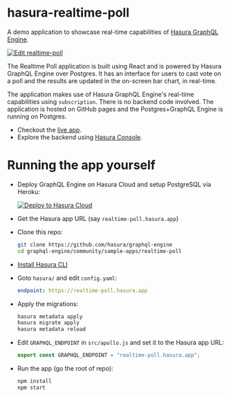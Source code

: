 # hasura-realtime-poll

A demo application to showcase real-time capabilities of [Hasura GraphQL
Engine](https://github.com/hasura/graphql-engine).

[![Edit realtime-poll](https://codesandbox.io/static/img/play-codesandbox.svg)](https://codesandbox.io/s/github/hasura/graphql-engine/tree/master/community/sample-apps/realtime-poll?fontsize=14)

The Realtime Poll application is built using React and is powered by Hasura
GraphQL Engine over Postgres. It has an interface for users to cast vote on a
poll and the results are updated in the on-screen bar chart, in real-time.

The application makes use of Hasura GraphQL Engine's real-time capabilities
using `subscription`. There is no backend code involved. The application is
hosted on GitHub pages and the Postgres+GraphQL Engine is running on Postgres.

- Checkout the [live app](https://realtime-poll.demo.hasura.app/).
- Explore the backend using [Hasura
  Console](https://realtime-poll.hasura.app/console).

# Running the app yourself

- Deploy GraphQL Engine on Hasura Cloud and setup PostgreSQL via Heroku:

  [![Deploy to Hasura Cloud](https://graphql-engine-cdn.hasura.io/img/deploy_to_hasura.png)](https://cloud.hasura.io/signup)

- Get the Hasura app URL (say `realtime-poll.hasura.app`)
- Clone this repo:
  ```bash
  git clone https://github.com/hasura/graphql-engine
  cd graphql-engine/community/sample-apps/realtime-poll
  ```
- [Install Hasura CLI](https://hasura.io/docs/latest/graphql/core/hasura-cli/install-hasura-cli.html)
- Goto `hasura/` and edit `config.yaml`:
  ```yaml
  endpoint: https://realtime-poll.hasura.app
  ```
- Apply the migrations:
  ```bash
  hasura metadata apply
  hasura migrate apply
  hasura metadata reload
  ```
- Edit `GRAPHQL_ENDPOINT` in `src/apollo.js` and set it to the
  Hasura app URL:
  ```js
  export const GRAPHQL_ENDPOINT = "realtime-poll.hasura.app";
  ```
- Run the app (go the root of repo):
  ```bash
  npm install
  npm start
  ```
